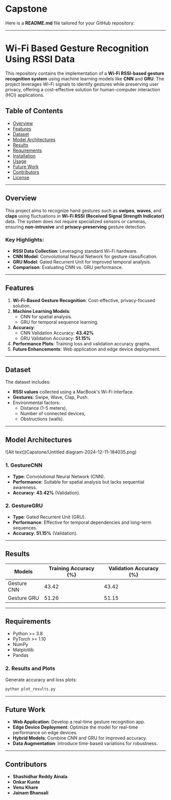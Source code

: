 # Capstone
Here is a **README.md** file tailored for your GitHub repository:

---

# Wi-Fi Based Gesture Recognition Using RSSI Data

This repository contains the implementation of a **Wi-Fi RSSI-based gesture recognition system** using machine learning models like **CNN** and **GRU**. The project leverages Wi-Fi signals to identify gestures while preserving user privacy, offering a cost-effective solution for human-computer interaction (HCI) applications.

## Table of Contents

- [Overview](#overview)
- [Features](#features)
- [Dataset](#dataset)
- [Model Architectures](#model-architectures)
- [Results](#results)
- [Requirements](#requirements)
- [Installation](#installation)
- [Usage](#usage)
- [Future Work](#future-work)
- [Contributors](#contributors)
- [License](#license)

---

## Overview

This project aims to recognize hand gestures such as **swipes**, **waves**, and **claps** using fluctuations in **Wi-Fi RSSI (Received Signal Strength Indicator)** data. The system does not require specialized sensors or cameras, ensuring **non-intrusive** and **privacy-preserving** gesture detection.

### Key Highlights:
- **RSSI Data Collection**: Leveraging standard Wi-Fi hardware.
- **CNN Model**: Convolutional Neural Network for gesture classification.
- **GRU Model**: Gated Recurrent Unit for improved temporal analysis.
- **Comparison**: Evaluating CNN vs. GRU performance.

---

## Features

1. **Wi-Fi-Based Gesture Recognition**: Cost-effective, privacy-focused solution.
2. **Machine Learning Models**:
   - CNN for spatial analysis.
   - GRU for temporal sequence learning.
3. **Accuracy**:
   - CNN Validation Accuracy: **43.42%**
   - GRU Validation Accuracy: **51.15%**
4. **Performance Plots**: Training loss and validation accuracy graphs.
5. **Future Enhancements**: Web application and edge device deployment.

---

## Dataset

The dataset includes:
- **RSSI values** collected using a MacBook's Wi-Fi interface.
- **Gestures**: Swipe, Wave, Clap, Push.
- Environmental factors:
  - Distance (1-5 meters),
  - Number of connected devices,
  - Obstructions (walls).

---

## Model Architectures
![Alt text](Capstone/Untitled diagram-2024-12-11-184035.png)



### 1. GestureCNN
- **Type**: Convolutional Neural Network (CNN).
- **Performance**: Suitable for spatial analysis but lacks sequential awareness.
- **Accuracy**: **43.42%** (Validation).

### 2. GestureGRU
- **Type**: Gated Recurrent Unit (GRU).
- **Performance**: Effective for temporal dependencies and long-term sequences.
- **Accuracy**: **51.15%** (Validation).

---

## Results

| **Models**       | **Training Accuracy (%)** | **Validation Accuracy (%)** |
|------------------|--------------------------|----------------------------|
| Gesture CNN      | 43.42                   | 43.42                     |
| Gesture GRU      | 51.26                   | 51.15                     |

---

## Requirements

- Python >= 3.8
- PyTorch >= 1.10
- NumPy
- Matplotlib
- Pandas






### 2. Results and Plots

Generate accuracy and loss plots:
```bash
python plot_results.py
```

---

## Future Work

- **Web Application**: Develop a real-time gesture recognition app.
- **Edge Device Deployment**: Optimize the model for real-time performance on edge devices.
- **Hybrid Models**: Combine CNN and GRU for improved accuracy.
- **Data Augmentation**: Introduce time-based variations for robustness.

---

## Contributors

- **Shashidhar Reddy Ainala**
- **Onkar Kunte**
- **Venu Khare**
- **Jainam Bhansali**

